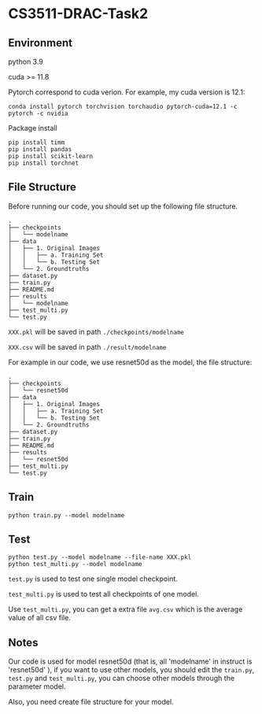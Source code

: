 # CS3511-DRAC-Task2

## Environment
python 3.9

cuda >= 11.8

Pytorch correspond to cuda verion. For example, my cuda version is 12.1:
```
conda install pytorch torchvision torchaudio pytorch-cuda=12.1 -c pytorch -c nvidia
```
Package install
```
pip install timm
pip install pandas
pip install scikit-learn
pip install torchnet
```

## File Structure
Before running our code, you should set up the following file structure.
```
.
├── checkpoints
│   └── modelname
├── data
│   ├── 1. Original Images
│   │   ├── a. Training Set
│   │   └── b. Testing Set
│   └── 2. Groundtruths
├── dataset.py
├── train.py
├── README.md
├── results
│   └── modelname
├── test_multi.py
└── test.py
```

`XXX.pkl` will be saved in path `./checkpoints/modelname`

`XXX.csv` will be saved in path `./result/modelname`

For example in our code, we use resnet50d as the model, the file structure:
```
.
├── checkpoints
│   └── resnet50d
├── data
│   ├── 1. Original Images
│   │   ├── a. Training Set
│   │   └── b. Testing Set
│   └── 2. Groundtruths
├── dataset.py
├── train.py
├── README.md
├── results
│   └── resnet50d
├── test_multi.py
└── test.py
```

## Train
```
python train.py --model modelname
```
## Test
```
python test.py --model modelname --file-name XXX.pkl
python test_multi.py --model modelname
```
`test.py` is used to test one single model checkpoint.

`test_multi.py` is used to test all checkpoints of one model. 

Use `test_multi.py`, you can get a extra file `avg.csv` which is the average value of all csv file.

## Notes
Our code is used for model resnet50d (that is, all 'modelname' in instruct is 'resnet50d' ), if you want to use other models, you should edit the `train.py`, `test.py` and `test_multi.py`, you can choose other models through the parameter model.

Also, you need create file structure for your model.

